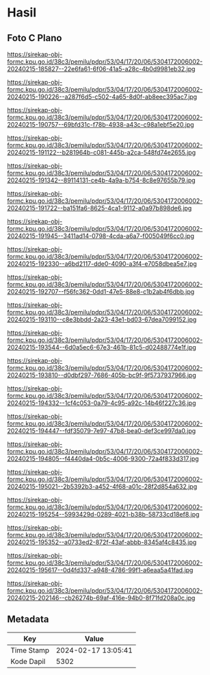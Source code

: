 # Hasil

## Foto C Plano

https://sirekap-obj-formc.kpu.go.id/38c3/pemilu/pdpr/53/04/17/20/06/5304172006002-20240215-185827--22e6fa61-6f06-41a5-a28c-4b0d9981eb32.jpg

https://sirekap-obj-formc.kpu.go.id/38c3/pemilu/pdpr/53/04/17/20/06/5304172006002-20240215-190226--a287f6d5-c502-4a65-8d0f-ab8eec395ac7.jpg

https://sirekap-obj-formc.kpu.go.id/38c3/pemilu/pdpr/53/04/17/20/06/5304172006002-20240215-190757--69bfd31c-f78b-4938-a43c-c98a1ebf5e20.jpg

https://sirekap-obj-formc.kpu.go.id/38c3/pemilu/pdpr/53/04/17/20/06/5304172006002-20240215-191122--b281964b-c081-445b-a2ca-548fd74e2655.jpg

https://sirekap-obj-formc.kpu.go.id/38c3/pemilu/pdpr/53/04/17/20/06/5304172006002-20240215-191342--89114131-ce4b-4a9a-b754-8c8e97655b79.jpg

https://sirekap-obj-formc.kpu.go.id/38c3/pemilu/pdpr/53/04/17/20/06/5304172006002-20240215-191722--ba151fa6-8625-4ca1-9112-a0a97b898de6.jpg

https://sirekap-obj-formc.kpu.go.id/38c3/pemilu/pdpr/53/04/17/20/06/5304172006002-20240215-191945--3411ad14-0798-4cda-a6a7-f005049f6cc0.jpg

https://sirekap-obj-formc.kpu.go.id/38c3/pemilu/pdpr/53/04/17/20/06/5304172006002-20240215-192330--a6bd2117-dde0-4090-a3f4-e7058dbea5e7.jpg

https://sirekap-obj-formc.kpu.go.id/38c3/pemilu/pdpr/53/04/17/20/06/5304172006002-20240215-192707--f56fc362-0dd1-47e5-88e8-c1b2ab4f6dbb.jpg

https://sirekap-obj-formc.kpu.go.id/38c3/pemilu/pdpr/53/04/17/20/06/5304172006002-20240215-193110--c8e3bbdd-2a23-43e1-bd03-67dea7099152.jpg

https://sirekap-obj-formc.kpu.go.id/38c3/pemilu/pdpr/53/04/17/20/06/5304172006002-20240215-193544--6d0a5ec6-67e3-461b-81c5-d02488774e1f.jpg

https://sirekap-obj-formc.kpu.go.id/38c3/pemilu/pdpr/53/04/17/20/06/5304172006002-20240215-193810--d0dbf297-7686-405b-bc9f-9f5737937966.jpg

https://sirekap-obj-formc.kpu.go.id/38c3/pemilu/pdpr/53/04/17/20/06/5304172006002-20240215-194332--1cf4c053-0a79-4c95-a92c-14b46f227c36.jpg

https://sirekap-obj-formc.kpu.go.id/38c3/pemilu/pdpr/53/04/17/20/06/5304172006002-20240215-194447--fdf35079-7e97-47b8-bea0-def3ce997da0.jpg

https://sirekap-obj-formc.kpu.go.id/38c3/pemilu/pdpr/53/04/17/20/06/5304172006002-20240215-194805--f4440da4-0b5c-4006-9300-72a4f833d317.jpg

https://sirekap-obj-formc.kpu.go.id/38c3/pemilu/pdpr/53/04/17/20/06/5304172006002-20240215-195021--2b5392b3-a452-4f68-a01c-28f2d854a632.jpg

https://sirekap-obj-formc.kpu.go.id/38c3/pemilu/pdpr/53/04/17/20/06/5304172006002-20240215-195254--5993429d-0289-4021-b38b-58733cd18ef8.jpg

https://sirekap-obj-formc.kpu.go.id/38c3/pemilu/pdpr/53/04/17/20/06/5304172006002-20240215-195352--a0733ed2-872f-43af-abbb-8345af4c8435.jpg

https://sirekap-obj-formc.kpu.go.id/38c3/pemilu/pdpr/53/04/17/20/06/5304172006002-20240215-195617--0d4fd337-a948-4786-99f1-a6eaa5a41fad.jpg

https://sirekap-obj-formc.kpu.go.id/38c3/pemilu/pdpr/53/04/17/20/06/5304172006002-20240215-202146--cb26274b-69af-416e-94b0-8f71fd208a0c.jpg


## Metadata

| Key        | Value               |
| ---------- | ------------------- |
| Time Stamp | 2024-02-17 13:05:41 |
| Kode Dapil | 5302                |



